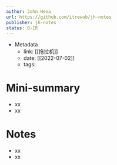 ```yaml
---
author: John Hexa
url: https://github.com/itrewub/jh-notes
publisher: jh-notes
status: 0-IR
---
```

- Metadata
	- link: [[拖拉机]]
	- date: [[2022-07-02]]
	- tags: 
# Mini-summary
- xx
- xx
# Notes
- xx
- xx